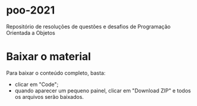 # poo-2021
Repositório de resoluções de questões e desafios de Programação Orientada a Objetos

# Baixar o material
Para baixar o conteúdo completo, basta:
- clicar em "Code";
- quando aparecer um pequeno painel, clicar em "Download ZIP" e todos os arquivos serão baixados.
